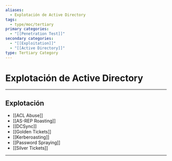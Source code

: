 ```yaml
---
aliases:
  - Explotación de Active Directory
tags:
  - type/moc/tertiary
primary categories:
  - "[[Penetration Test]]"
secondary categories:
  - "[[Exploitation]]"
  - "[[Active Directory]]"
type: Tertiary Category
---
```

# Explotación de Active Directory 

***

## Explotación

- [[ACL Abuse]]
- [[AS-REP Roasting]]
- [[DCSync]]
- [[Golden Tickets]]
- [[Kerberoasting]]
- [[Password Spraying]]
- [[Silver Tickets]]


***

